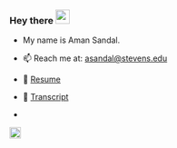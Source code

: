 ### Hey there <img src="https://media.giphy.com/media/hvRJCLFzcasrR4ia7z/giphy.gif" width="25px">
- My name is Aman Sandal.


- 📫 Reach me at: [asandal@stevens.edu](mailto:asandal@stevens.edu)
- 📝 [Resume](https://drive.google.com/file/d/1fbMle_DrMfD1E8d5UmJZv0j1OV9y-ISR/view?usp=sharing)
- 📝 [Transcript](https://drive.google.com/file/d/1y-Ss_gNZ_hJ-6BPvF4pySKGGfbwxPaQp/view?usp=sharing)
- <a href="https://www.linkedin.com/in/amansandal/">
<img alt="Aman's LinkedIN" width="20px" src="https://raw.githubusercontent.com/peterthehan/peterthehan/master/assets/linkedin.svg" />
</a>

